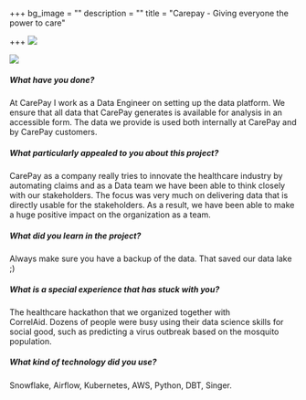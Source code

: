 +++
bg_image = ""
description = ""
title = "Carepay - Giving everyone the power to care"

+++
![](/images/34166dd3-5097-4e82-9f9c-75f2f939077b.png)


![](https://dataworkz.nl/images/34166dd3-5097-4e82-9f9c-75f2f939077b.png)

##### What have you done?

At CarePay I work as a Data Engineer on setting up the data platform. We ensure that all data that CarePay generates is available for analysis in an accessible form. The data we provide is used both internally at CarePay and by CarePay customers.

##### What particularly appealed to you about this project?

CarePay as a company really tries to innovate the healthcare industry by automating claims and as a Data team we have been able to think closely with our stakeholders. The focus was very much on delivering data that is directly usable for the stakeholders. As a result, we have been able to make a huge positive impact on the organization as a team.

##### What did you learn in the project?

Always make sure you have a backup of the data. That saved our data lake ;)

##### What is a special experience that has stuck with you?

The healthcare hackathon that we organized together with CorrelAid. Dozens of people were busy using their data science skills for social good, such as predicting a virus outbreak based on the mosquito population.

##### What kind of technology did you use?

Snowflake, Airflow, Kubernetes, AWS, Python, DBT, Singer.
